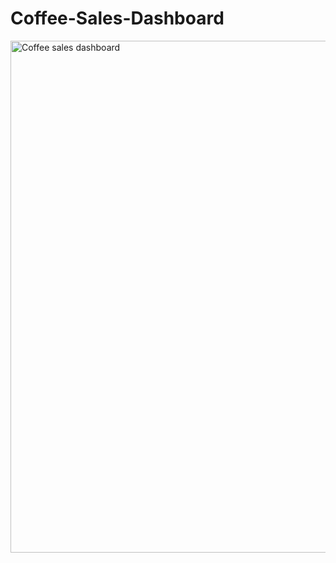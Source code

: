 # Coffee-Sales-Dashboard
<img width="819" alt="Coffee sales dashboard" src="https://github.com/Shivangi0302/Coffee-Sales-Dashboard/assets/143943869/ec9537d7-ad22-428c-99af-c2423acd3471">
